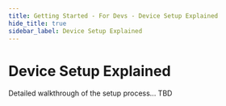 ```yaml
---
title: Getting Started - For Devs - Device Setup Explained
hide_title: true
sidebar_label: Device Setup Explained 
---
```


# Device Setup Explained

Detailed walkthrough of the setup process... TBD
